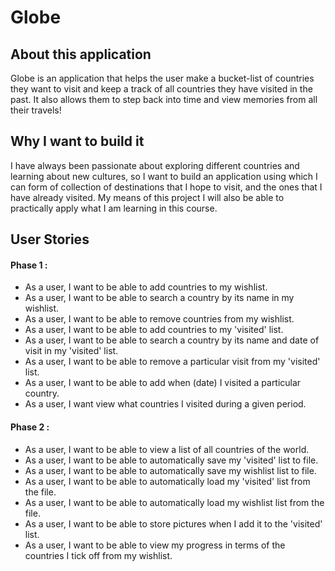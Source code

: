 # Globe

## About this application 
Globe is an application that helps the user make a bucket-list of countries they want to visit and keep a 
track of all countries they have visited in the past. It also allows them to step back into time and view memories 
from all their travels!
## Why I want to build it 
I have always been passionate about exploring different countries and learning about new cultures, so I want to
build an application using which I can form of collection of destinations that I hope to visit, and the
ones that I have already visited. My means of this project I will also be able to practically apply what I am learning
in this course.

## User Stories 
#### Phase 1 :
- As a user, I want to be able to add countries to my wishlist.
- As a user, I want to be able to search a country by its name in my wishlist.
- As a user, I want to be able to remove countries from my wishlist.
- As a user, I want to be able to add countries to my 'visited' list.
- As a user, I want to be able to search a country by its name and date of visit in my 'visited' list. 
- As a user, I want to be able to remove a particular visit from my 'visited' list.
- As a user, I want to be able to add when (date) I visited a particular country.
- As a user, I want view what countries I visited during a given period.


#### Phase 2 :
- As a user, I want to be able to view a list of all countries of the world.
- As a user, I want to be able to automatically save my 'visited' list to file.
- As a user, I want to be able to automatically save my wishlist list to file.
- As a user, I want to be able to automatically load my 'visited' list from the file.
- As a user, I want to be able to automatically load my wishlist list from the file.
- As a user, I want to be able to store pictures when I add it to the 'visited' list.
- As a user, I want to be able to view my progress in terms of the countries I tick off from my wishlist.